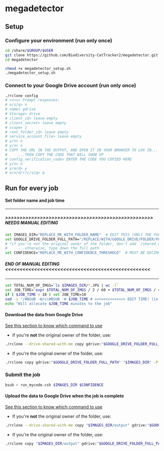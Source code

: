 # megadetector

## Setup

### Configure your environment (run only once)

```sh
cd /share/$GROUP/$USER
git clone https://github.com/Biodiversity-CatTracker2/megadetector.git
cd megadetector

chmod +x megadetector_setup.sh
./megadetector_setup.sh
```

### Connect to your Google Drive account (run only once)

```sh
./rclone config
# >>>>> Prompt responses:
# n/s/q> n
# name> gdrive
# Storage> drive
# client_id> leave empty
# client_secret> leave empty
# scope> 1
# root_folder_id> leave empty
# service_account_file> leave empty
# y/n> n
# y/n> n
# COPY THE URL IN THE OUTPUT, AND OPEN IT IN YOUR BROWSER TO LOG IN...
#     ...THEN COPY THE CODE THAT WILL SHOW UP
# config_verification_code> ENTER THE CODE YOU COPIED HERE
# y/n> n
# y/e/d> y
# e/n/d/r/c/s/q> q
```

## Run for every job

#### Set folder name and job time

---

##### >>>>>>>>>>>>>>>>>>>>>>>>>>>>>>>>>>>>>>>>>>>>>>>>>>> NEEDS MANUAL EDITING
```sh
set IMAGES_DIR="REPLACE_ME_WITH_FOLDER_NAME"  # EDIT THIS (ONLY THE FOLDER NAME, NOT THE FULL PATH)
set GOOGLE_DRIVE_FOLDER_FULL_PATH="/REPLACE/WITH/GOOGLE_DRIVE/FOLDER/PATH"  # EDIT THIS (THE FULL PATH)*
# *if you're not the original owner of the folder, don't add `/shared_with_me/` in `GOOGLE_DRIVE_FOLDER_FULL_PATH`;
#     ...otherwise, type down the full path
set CONFIDENCE="REPLACE_ME_WITH_CONFIDENCE_THRESHOLD"  # MUST BE DECIMAL
```
##### END OF MANUAL EDITING <<<<<<<<<<<<<<<<<<<<<<<<<<<<<<<<<<<<<<<<<<<<<<<<<<

---

```sh
set TOTAL_NUM_OF_IMGS=`ls $IMAGES_DIR/*.JPG | wc -l`
set JOB_TIME=`expr $TOTAL_NUM_OF_IMGS / 2 / 60 + $TOTAL_NUM_OF_IMGS / 4 / 60`
if ( $JOB_TIME < 10 ) set JOB_TIME=10
sed -i "/#BSUB -W/c\#BSUB -W $JOB_TIME # <<<<<<<<<<<<<< EDIT TIME! (in minutes)" megadetector_job.csh
echo "Will allocate $JOB_TIME minutes to the job"
```

#### Download the data from Google Drive

[See this section to know which command to use](####Set-folder-name-and-job-time)

- If you're **not** the original owner of the folder, use:

```sh
./rclone --drive-shared-with-me copy gdrive:"$GOOGLE_DRIVE_FOLDER_FULL_PATH" "$IMAGES_DIR" -P
```

- If you're the original owner of the folder, use:

```sh
./rclone copy gdrive:"$GOOGLE_DRIVE_FOLDER_FULL_PATH" "$IMAGES_DIR" -P
```

### Submit the job

```sh
bsub < run_mycode.csh $IMAGES_DIR $CONFIDENCE
```

#### Upload the data to Google Drive when the job is complete

[See this section to know which command to use](####Set-folder-name-and-job-time)

- If you're **not** the original owner of the folder, use:

```sh
./rclone --drive-shared-with-me copy "$IMAGES_DIR/output" gdrive:"$GOOGLE_DRIVE_FOLDER_FULL_PATH" -P
```

- If you're the original owner of the folder, use:

```sh
./rclone copy "$IMAGES_DIR/output" gdrive:"$GOOGLE_DRIVE_FOLDER_FULL_PATH" -P
```
